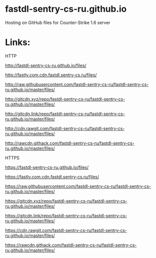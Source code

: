 # fastdl-sentry-cs-ru.github.io

Hosting on GitHub files for Counter-Strike 1.6 server



# Links:


HTTP

http://fastdl-sentry-cs-ru.github.io/files/

http://fastly.com.cdn.fastdl.sentry-cs.ru/files/

http://raw.githubusercontent.com/fastdl-sentry-cs-ru/fastdl-sentry-cs-ru.github.io/master/files/

http://gitcdn.xyz/repo/fastdl-sentry-cs-ru/fastdl-sentry-cs-ru.github.io/master/files/

http://gitcdn.link/repo/fastdl-sentry-cs-ru/fastdl-sentry-cs-ru.github.io/master/files/

http://cdn.rawgit.com/fastdl-sentry-cs-ru/fastdl-sentry-cs-ru.github.io/master/files/

http://rawcdn.githack.com/fastdl-sentry-cs-ru/fastdl-sentry-cs-ru.github.io/master/files/


HTTPS

https://fastdl-sentry-cs-ru.github.io/files/

https://fastly.com.cdn.fastdl.sentry-cs.ru/files/

https://raw.githubusercontent.com/fastdl-sentry-cs-ru/fastdl-sentry-cs-ru.github.io/master/files/

https://gitcdn.xyz/repo/fastdl-sentry-cs-ru/fastdl-sentry-cs-ru.github.io/master/files/

https://gitcdn.link/repo/fastdl-sentry-cs-ru/fastdl-sentry-cs-ru.github.io/master/files/

https://cdn.rawgit.com/fastdl-sentry-cs-ru/fastdl-sentry-cs-ru.github.io/master/files/

https://rawcdn.githack.com/fastdl-sentry-cs-ru/fastdl-sentry-cs-ru.github.io/master/files/
